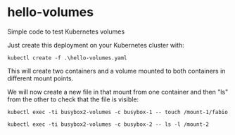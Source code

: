 # hello-volumes
Simple code to test Kubernetes volumes

Just create this deployment on your Kubernetes cluster with:

```
kubectl create -f .\hello-volumes.yaml
```

This will create two containers and a volume mounted to both containers in different mount points.

We will now create a new file in that mount from one container and then "ls" from the other to check that the file is visible:

```
kubectl exec -ti busybox2-volumes -c busybox-1 -- touch /mount-1/fabio

kubectl exec -ti busybox2-volumes -c busybox-2 -- ls -l /mount-2
```

